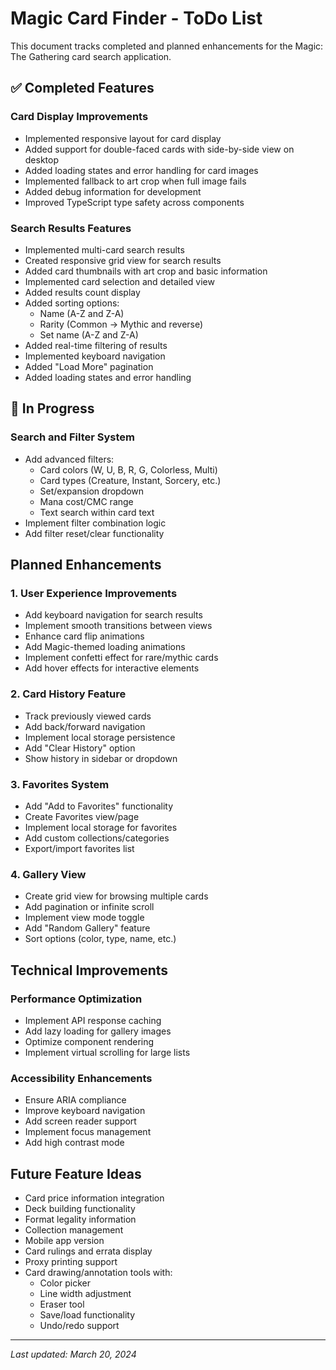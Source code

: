 # Magic Card Finder - ToDo List

This document tracks completed and planned enhancements for the Magic: The Gathering card search application.

## ✅ Completed Features

### Card Display Improvements
- Implemented responsive layout for card display
- Added support for double-faced cards with side-by-side view on desktop
- Added loading states and error handling for card images
- Implemented fallback to art crop when full image fails
- Added debug information for development
- Improved TypeScript type safety across components

### Search Results Features
- Implemented multi-card search results
- Created responsive grid view for search results
- Added card thumbnails with art crop and basic information
- Implemented card selection and detailed view
- Added results count display
- Added sorting options:
  - Name (A-Z and Z-A)
  - Rarity (Common → Mythic and reverse)
  - Set name (A-Z and Z-A)
- Added real-time filtering of results
- Implemented keyboard navigation
- Added "Load More" pagination
- Added loading states and error handling

## 🚧 In Progress

### Search and Filter System
- Add advanced filters:
  - Card colors (W, U, B, R, G, Colorless, Multi)
  - Card types (Creature, Instant, Sorcery, etc.)
  - Set/expansion dropdown
  - Mana cost/CMC range
  - Text search within card text
- Implement filter combination logic
- Add filter reset/clear functionality

## Planned Enhancements

### 1. User Experience Improvements
- Add keyboard navigation for search results
- Implement smooth transitions between views
- Enhance card flip animations
- Add Magic-themed loading animations
- Implement confetti effect for rare/mythic cards
- Add hover effects for interactive elements

### 2. Card History Feature
- Track previously viewed cards
- Add back/forward navigation
- Implement local storage persistence
- Add "Clear History" option
- Show history in sidebar or dropdown

### 3. Favorites System
- Add "Add to Favorites" functionality
- Create Favorites view/page
- Implement local storage for favorites
- Add custom collections/categories
- Export/import favorites list

### 4. Gallery View
- Create grid view for browsing multiple cards
- Add pagination or infinite scroll
- Implement view mode toggle
- Add "Random Gallery" feature
- Sort options (color, type, name, etc.)

## Technical Improvements

### Performance Optimization
- Implement API response caching
- Add lazy loading for gallery images
- Optimize component rendering
- Implement virtual scrolling for large lists

### Accessibility Enhancements
- Ensure ARIA compliance
- Improve keyboard navigation
- Add screen reader support
- Implement focus management
- Add high contrast mode

## Future Feature Ideas

- Card price information integration
- Deck building functionality
- Format legality information
- Collection management
- Mobile app version
- Card rulings and errata display
- Proxy printing support
- Card drawing/annotation tools with:
  - Color picker
  - Line width adjustment
  - Eraser tool
  - Save/load functionality
  - Undo/redo support

---

*Last updated: March 20, 2024* 